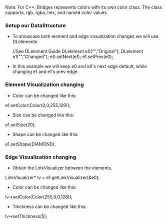 Note: For C++, Bridges represents colors with its own color class. The class supports, rgb, rgba, hex, and named color values

### Setup our DataStructure

-   To showcase both element and edge visualization changes we will use DLelements

      //See DLelement Guide
      DLelement<string> e0("","Original");
      DLelement<string> e1("","Changed");
      e0.setNext(e1);
      e1.setPrev(e0);


-   In this example we will keep e0 and e0's next edge default, while changing e1 and e1's prev edge.

### Element Visualization changing

-   Color can be changed like this:

e1.setColor(Color(0,0,255,128));

-   Size can be changed like this:

e1.setSize(20);

-   Shape can be changed like this:

e1.setShape(DIAMOND);

### Edge Visualization changing

-   Obtain the LinkVisualizer between the elements.

LinkVisualizer\* lv = e1.getLinkVisualizer(&e0);

-   Color can be changed like this:

lv->setColor(Color(255,0,0,128));

-   Thickness can be changed like this:

lv->setThickness(5);
